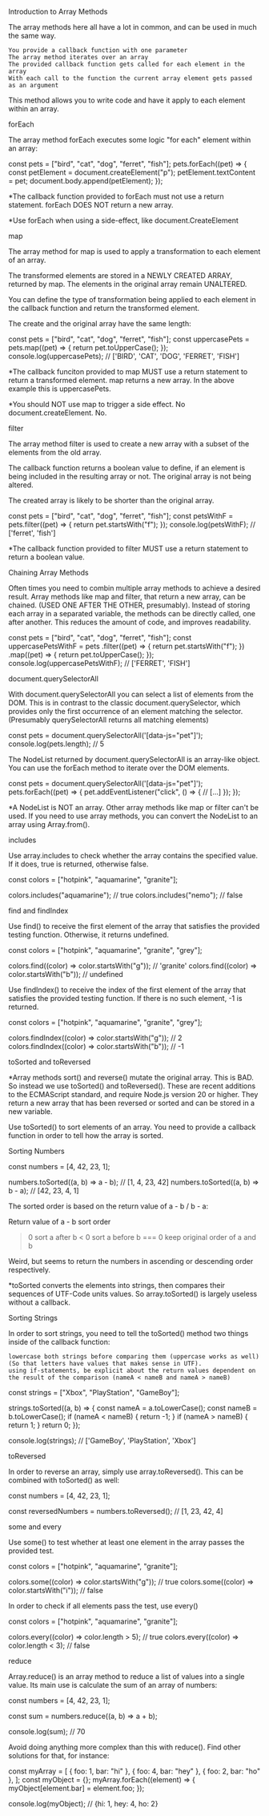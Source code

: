Introduction to Array Methods

The array methods here all have a lot in common, and can be used in much the same way.

    You provide a callback function with one parameter
    The array method iterates over an array
    The provided callback function gets called for each element in the array
    With each call to the function the current array element gets passed as an argument

This method allows you to write code and have it apply to each element within an array.

forEach

The array method forEach executes some logic "for each" element within an array:

const pets = ["bird", "cat", "dog", "ferret", "fish"];
pets.forEach((pet) => {
  const petElement = document.createElement("p");
  petElement.textContent = pet;
  document.body.append(petElement);
});

*The callback function provided to forEach must not use a return statement. forEach DOES NOT return a new array.

*Use forEach when using a side-effect, like document.CreateElement

map

The array method for map is used to apply a transformation to each element of an array.

The transformed elements are stored in a NEWLY CREATED ARRAY, returned by map. The elements in the original array remain UNALTERED.

You can define the type of transformation being applied to each element in the callback function and return the transformed element.

The create and the original array have the same length:

const pets = ["bird", "cat", "dog", "ferret", "fish"];
const uppercasePets = pets.map((pet) => {
  return pet.toUpperCase();
});
console.log(uppercasePets); // ['BIRD', 'CAT', 'DOG', 'FERRET', 'FISH']

*The callback funciton provided to map MUST use a return statement to return a transformed element. map returns a new array. In the above example this is uppercasePets.

*You should NOT use map to trigger a side effect. No document.createElement. No.

filter

The array method filter is used to create a new array with a subset of the elements from the old array.

The callback function returns a boolean value to define, if an element is being included in the resulting array or not. The original array is not being altered.

The created array is likely to be shorter than the original array.

const pets = ["bird", "cat", "dog", "ferret", "fish"];
const petsWithF = pets.filter((pet) => {
  return pet.startsWith("f");
});
console.log(petsWithF); // ['ferret', 'fish']

*The callback function provided to filter MUST use a return statement to return a boolean value.

Chaining Array Methods

Often times you need to combin multiple array methods to achieve a desired result. Array methods like map and filter, that return a new array, can be chained. (USED ONE AFTER THE OTHER, presumably). Instead of storing each array in a separated variable, the methods can be directly called, one after another. This reduces the amount of code, and improves readability.

const pets = ["bird", "cat", "dog", "ferret", "fish"];
const uppercasePetsWithF = pets
  .filter((pet) => {
    return pet.startsWith("f");
  })
  .map((pet) => {
    return pet.toUpperCase();
  });
console.log(uppercasePetsWithF); // ['FERRET', 'FISH']

document.querySelectorAll

With document.querySelectorAll you can select a list of elements from the DOM. This is in contrast to the classic document.querySelector, which provides only the first occurrence of an element matching the selector. (Presumably querySelectorAll returns all matching elements)

const pets = document.querySelectorAll('[data-js="pet"]');
console.log(pets.length); // 5

The NodeList returned by document.querySelectorAll is an array-like object. You can use the forEach method to iterate over the DOM elements.

const pets = document.querySelectorAll('[data-js="pet"]');
pets.forEach((pet) => {
  pet.addEventListener("click", () => {
    // [...]
  });
});

*A NodeList is NOT an array. Other array methods like map or filter can't be used. If you need to use array methods, you can convert the NodeList to an array using Array.from().

includes

Use array.includes to check whether the array contains the specified value. If it does, true is returned, otherwise false.

const colors = ["hotpink", "aquamarine", "granite"];

colors.includes("aquamarine"); // true
colors.includes("nemo"); // false

find and findIndex

Use find() to receive the first element of the array that satisfies the provided testing function. Otherwise, it returns undefined.

const colors = ["hotpink", "aquamarine", "granite", "grey"];

colors.find((color) => color.startsWith("g")); // 'granite'
colors.find((color) => color.startsWith("b")); // undefined

Use findIndex() to receive the index of the first element of the array that satisfies the provided testing function. If there is no such element, -1 is returned.

const colors = ["hotpink", "aquamarine", "granite", "grey"];

colors.findIndex((color) => color.startsWith("g")); // 2
colors.findIndex((color) => color.startsWith("b")); // -1

toSorted and toReversed

*Array methods sort() and reverse() mutate the original array. This is BAD. So instead we use toSorted() and toReversed(). These are recent additions to the ECMAScript standard, and require Node.js version 20 or higher. They return a new array that has been reversed or sorted and can be stored in a new variable.

Use toSorted() to sort elements of an array. You need to provide a callback function in order to tell how the array is sorted.

Sorting Numbers

const numbers = [4, 42, 23, 1];

numbers.toSorted((a, b) => a - b); // [1, 4, 23, 42]
numbers.toSorted((a, b) => b - a); // [42, 23, 4, 1]

The sorted order is based on the return value of a - b / b - a:

Return value of a - b 	sort order
> 0 	sort a after b
< 0 	sort a before b
=== 0 	keep original order of a and b

Weird, but seems to return the numbers in ascending or descending order respectively.

*toSorted converts the elements into strings, then compares their sequences of UTF-Code units values. So array.toSorted() is largely useless without a callback.

Sorting Strings

In order to sort strings, you need to tell the toSorted() method two things inside of the callback function:


    lowercase both strings before comparing them (uppercase works as well) (So that letters have values that makes sense in UTF).
    using if-statements, be explicit about the return values dependent on the result of the comparison (nameA < nameB and nameA > nameB)

const strings = ["Xbox", "PlayStation", "GameBoy"];

strings.toSorted((a, b) => {
  const nameA = a.toLowerCase();
  const nameB = b.toLowerCase();
  if (nameA < nameB) {
    return -1;
  }
  if (nameA > nameB) {
    return 1;
  }
  return 0;
});

console.log(strings); // ['GameBoy', 'PlayStation', 'Xbox']

toReversed

In order to reverse an array, simply use array.toReversed(). This can be combined with toSorted() as well:

const numbers = [4, 42, 23, 1];

const reversedNumbers = numbers.toReversed(); // [1, 23, 42, 4]

some and every

Use some() to test whether at least one element in the array passes the provided test.

const colors = ["hotpink", "aquamarine", "granite"];

colors.some((color) => color.startsWith("g")); // true
colors.some((color) => color.startsWith("i")); // false

In order to check if all elements pass the test, use every()

const colors = ["hotpink", "aquamarine", "granite"];

colors.every((color) => color.length > 5); // true
colors.every((color) => color.length < 3); // false

reduce

Array.reduce() is an array method to reduce a list of values into a single value. Its main use is calculate the sum of an array of numbers:

const numbers = [4, 42, 23, 1];

const sum = numbers.reduce((a, b) => a + b);

console.log(sum); // 70

Avoid doing anything more complex than this with reduce(). Find other solutions for that, for instance:

const myArray = [
  { foo: 1, bar: "hi" },
  { foo: 4, bar: "hey" },
  { foo: 2, bar: "ho" },
];
const myObject = {};
myArray.forEach((element) => {
  myObject[element.bar] = element.foo;
});

console.log(myObject); // {hi: 1, hey: 4, ho: 2}